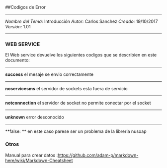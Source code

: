 ##Codigos de Error

***
*Nombre del Tema:* Introducción
*Autor:* Carlos Sanchez
*Creado:* 19/10/2017
*Versión:* 1.01
***

### WEB SERVICE
El Web service devuelve los siguientes codigos que se describien en este documento:
***
**success** el mesaje se envio correctamente
***
**noservicesms** el servidor de sockets esta fuera de servicio
***
**notconnection** el servidor de socket no permite conectar por el socket
***
**unknown** error desconocido
***
**false: ** en este caso parese ser un problema de la libreria nusoap 
### Otros
Manual para crear datos :https://github.com/adam-p/markdown-here/wiki/Markdown-Cheatsheet